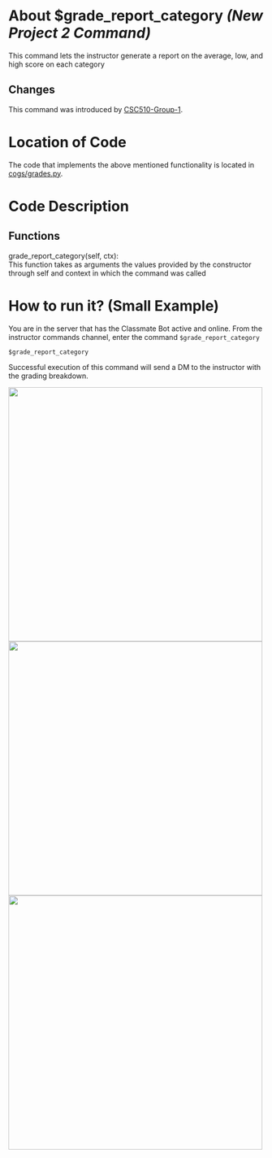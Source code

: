 # About $grade_report_category _(New Project 2 Command)_
 This command lets the instructor generate a report on the average, low, and high score on each category

## Changes

This command was introduced by [CSC510-Group-1](https://github.com/nfoster1492/ClassMateBot-1/).

# Location of Code
The code that implements the above mentioned functionality is located in [cogs/grades.py](../../cogs/grades.py).

# Code Description
## Functions
grade_report_category(self, ctx): <br>
This function takes as arguments the values provided by the constructor through self and context in which the command was called

# How to run it? (Small Example)
You are in the server that has the Classmate Bot active and online. From the instructor commands channel, enter the command `$grade_report_category`

```
$grade_report_category
```
Successful execution of this command will send a DM to the instructor with the grading breakdown.

<img src="../../data/proj2media/gradeReportCategoryHelp.PNG" width="500">

<img src="../../data/proj2media/gradeReportCategory.PNG" width="500">

<img src="../../data/proj2media/gradeReportCategoryDM.PNG" width="500">
